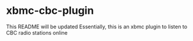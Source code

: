 xbmc-cbc-plugin
===============
This README will be updated
Essentially, this is an xbmc plugin to listen to CBC radio stations online
